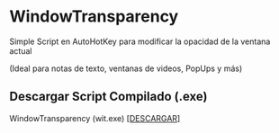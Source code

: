 # WindowTransparency
Simple Script en AutoHotKey para modificar la opacidad de la ventana actual

(Ideal para notas de texto, ventanas de videos, PopUps y más)

## Descargar Script Compilado (**.exe**)
WindowTransparency (wit.exe) [[DESCARGAR]](https://github.com/JaviertINC/WindowTransparency/raw/master/wit.exe)
